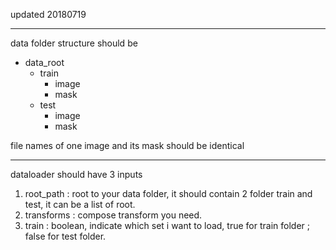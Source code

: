updated 20180719

---

data folder structure should be
 * data_root
   * train
     * image
     * mask
   * test
     * image
     * mask

file names of one image and its mask should be identical

---
dataloader should have 3 inputs
1. root_path : root to your data folder, it should contain 2 folder train and test, it can be a list of root.
2. transforms : compose transform you need.
3. train : boolean, indicate which set i want to load, true for train folder ; false for test folder.

